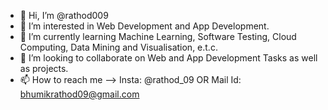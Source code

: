- 👋 Hi, I’m @rathod009
- 👀 I’m interested in Web Development and App Development.
- 🌱 I’m currently learning Machine Learning, Software Testing, Cloud Computing, Data Mining and Visualisation, e.t.c.
- 💞️ I’m looking to collaborate on Web and App Development Tasks as well as projects.
- 📫 How to reach me --> Insta: @rathod_09 OR Mail Id: bhumikrathod09@gmail.com

<!---
rathod009/rathod009 is a ✨ special ✨ repository because its `README.md` (this file) appears on your GitHub profile.
You can click the Preview link to take a look at your changes.
--->
